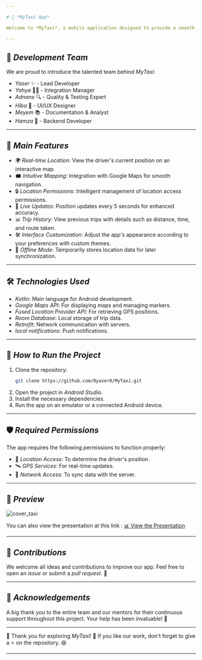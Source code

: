 ```yaml
---

# 🚕 *MyTaxi App*

Welcome to *MyTaxi*, a mobile application designed to provide a smooth and efficient real-time location experience for taxi drivers. This project has been developed with love, collaboration, and expertise by our amazing team! 💻✨

---
```


## 🌟 *Development Team*

We are proud to introduce the talented team behind *MyTaxi*:

- *Yaser* ✨ - Lead Developer
- *Yahya* 🧑‍💻 - Integration Manager
- *Adnane* 🔍 - Quality & Testing Expert
- *Hiba* 🎨 - UI/UX Designer
- *Meyem* 📚 - Documentation & Analyst
- *Hamza* 🔧 - Backend Developer

---

## 📱 *Main Features*

- 🌍 *Real-time Location*: View the driver's current position on an interactive map.
- 🗰 *Intuitive Mapping*: Integration with Google Maps for smooth navigation.
- 🔒 *Location Permissions*: Intelligent management of location access permissions.
- 🚀 *Live Updates*: Position updates every 5 seconds for enhanced accuracy.
- 📊 *Trip History*: View previous trips with details such as distance, time, and route taken.
- 🛠️ *Interface Customization*: Adjust the app's appearance according to your preferences with custom themes.
- 📡 *Offline Mode*: Temporarily stores location data for later synchronization.

---

## 🛠️ *Technologies Used*

- *Kotlin*: Main language for Android development.
- *Google Maps API*: For displaying maps and managing markers.
- *Fused Location Provider API*: For retrieving GPS positions.
- *Room Database*: Local storage of trip data.
- *Retrofit*: Network communication with servers.
- *local notifications*: Push notifications.

---

## 🚀 *How to Run the Project*

1. Clone the repository:
   ```bash
   git clone https://github.com/0yaser0/MyTaxi.git
   ```
2. Open the project in *Android Studio*.
3. Install the necessary dependencies.
4. Run the app on an emulator or a connected Android device.

---

## 🛡️ *Required Permissions*

The app requires the following permissions to function properly:

- 📍 *Location Access*: To determine the driver's position.
- 🛰️ *GPS Services*: For real-time updates.
- 📡 *Network Access*: To sync data with the server.

---

## 📸 *Preview*

![cover_taxi](https://github.com/user-attachments/assets/1a8a015d-7d83-4e3c-ba49-693daebe6972)

You can also view the presentation at this link : [📊 View the Presentation](https://www.canva.com/design/DAGZgBUOT_0/2W4qXMX20129nxuGeoF6bg/edit?utm_content=DAGZgBUOT_0&utm_campaign=designshare&utm_medium=link2&utm_source=sharebutton) 

---

## 💬 *Contributions*

We welcome all ideas and contributions to improve our app. Feel free to open an *issue* or submit a *pull request*. 🤚

---

## 🤍 *Acknowledgements*

A big thank you to the entire team and our mentors for their continuous support throughout this project. Your help has been invaluable! 🌟

---

🎉 Thank you for exploring *MyTaxi*! 🚖 If you like our work, don't forget to give a ⭐ on the repository. 😄

---
